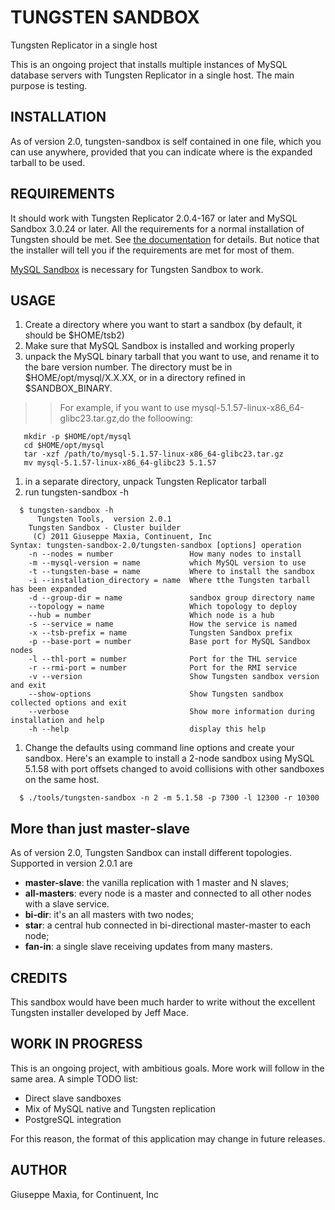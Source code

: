 # TUNGSTEN SANDBOX #
Tungsten Replicator in a single host

This is an ongoing project that installs multiple instances of MySQL database servers with Tungsten Replicator in a single host.
The main purpose is testing.

## INSTALLATION ##

As of version 2.0, tungsten-sandbox is self contained in one file, which you can use anywhere, provided that you can indicate where is the expanded tarball to be used.

## REQUIREMENTS ##
It should work with Tungsten Replicator 2.0.4-167 or later and MySQL Sandbox 3.0.24 or later.
All the requirements for a normal installation of Tungsten should be met. See [the documentation](http://www.continuent.com/downloads/documentation) for details. But notice that the installer will tell you if the requirements are met for most of them.

[MySQL Sandbox](http://mysqlsandbox.net) is necessary for Tungsten Sandbox to work.

## USAGE ##
  1. Create a directory where you want to start a sandbox (by default, it should be $HOME/tsb2)
  1. Make sure that MySQL Sandbox is installed and working properly
  1. unpack the MySQL binary tarball that you want to use, and rename it to the bare version number. The directory must be in $HOME/opt/mysql/X.X.XX, or in a directory refined in $SANDBOX\_BINARY.
> > For example, if you want to use mysql-5.1.57-linux-x86\_64-glibc23.tar.gz,do the folloowing:
```
   mkdir -p $HOME/opt/mysql
   cd $HOME/opt/mysql
   tar -xzf /path/to/mysql-5.1.57-linux-x86_64-glibc23.tar.gz
   mv mysql-5.1.57-linux-x86_64-glibc23 5.1.57
```
  1. in a separate directory, unpack Tungsten Replicator tarball
  1. run tungsten-sandbox -h
```
  $ tungsten-sandbox -h
      Tungsten Tools,  version 2.0.1
    Tungsten Sandbox - Cluster builder
     (C) 2011 Giuseppe Maxia, Continuent, Inc
Syntax: tungsten-sandbox-2.0/tungsten-sandbox [options] operation 
    -n --nodes = number                 How many nodes to install
    -m --mysql-version = name           which MySQL version to use
    -t --tungsten-base = name           Where to install the sandbox
    -i --installation_directory = name  Where tthe Tungsten tarball has been expanded
    -d --group-dir = name               sandbox group directory name
    --topology = name                   Which topology to deploy
    --hub = number                      Which node is a hub
    -s --service = name                 How the service is named
    -x --tsb-prefix = name              Tungsten Sandbox prefix
    -p --base-port = number             Base port for MySQL Sandbox nodes 
    -l --thl-port = number              Port for the THL service 
    -r --rmi-port = number              Port for the RMI service 
    -v --version                        Show Tungsten sandbox version and exit 
    --show-options                      Show Tungsten sandbox collected options and exit 
    --verbose                           Show more information during installation and help 
    -h --help                           display this help
```
  1. Change the defaults using command line options and create your sandbox.  Here's an example to install a 2-node sandbox using MySQL 5.1.58 with port offsets changed to avoid collisions with other sandboxes on the same host.
```
  $ ./tools/tungsten-sandbox -n 2 -m 5.1.58 -p 7300 -l 12300 -r 10300
```

## More than just master-slave ##
As of version 2.0, Tungsten Sandbox can install different topologies. Supported in version 2.0.1 are
  * **master-slave**: the vanilla replication with 1 master and N slaves;
  * **all-masters**: every node is a master and connected to all other nodes with a slave service.
  * **bi-dir**: it's an all masters with two nodes;
  * **star**: a central hub connected in bi-directional master-master to each node;
  * **fan-in**: a single slave receiving updates from many masters.


## CREDITS ##

This sandbox would have been much harder to write without the excellent Tungsten installer developed by Jeff Mace.

## WORK IN PROGRESS ##

This is an ongoing project, with ambitious goals.
More work will follow in the same area.
A simple TODO list:
  * Direct slave sandboxes
  * Mix of MySQL native and Tungsten replication
  * PostgreSQL integration

For this reason, the format of this application may change in future releases.

## AUTHOR ##

Giuseppe Maxia, for Continuent, Inc